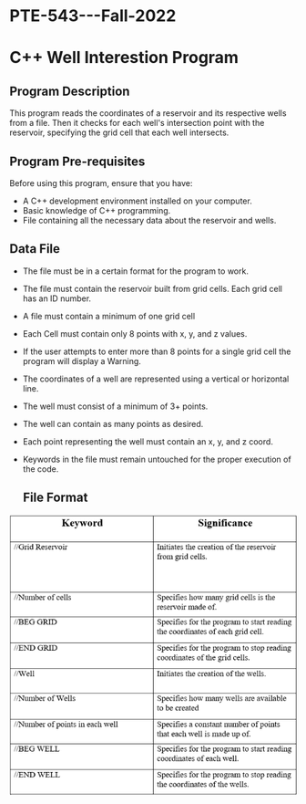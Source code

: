 # PTE-543---Fall-2022
# C++ Well Interestion Program
## Program Description
This program reads the coordinates of a reservoir and its respective wells from a file. Then it checks for each well's intersection point with the reservoir, specifying the grid cell that each well intersects. 
## Program Pre-requisites
Before using this program, ensure that you have:

- A C++ development environment installed on your computer.
- Basic knowledge of C++ programming.
- File containing all the necessary data about the reservoir and wells.
## Data File
- The file must be in a certain format for the program to work.
- The file must contain the reservoir built from grid cells. Each grid cell has an ID number.
- A file must contain a minimum of one grid cell
- Each Cell must contain only 8 points with x, y, and z values.
- If the user attempts to enter more than 8 points for a single grid cell the program will display a Warning.
- The coordinates of a well are represented using a vertical or horizontal line.
- The well must consist of a minimum of 3+ points.
- The well can contain as many points as desired.
- Each point representing the well must contain an x, y, and z coord.
- Keywords in the file must remain untouched for the proper execution of the code.

  ## File Format
![Keywords](https://raw.githubusercontent.com/Omar201804104/PTE-543---Fall-2022/main/File%20Format.png)

